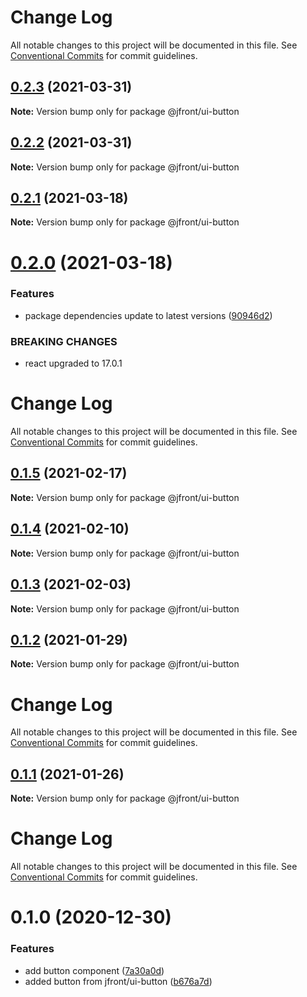# Change Log

All notable changes to this project will be documented in this file.
See [Conventional Commits](https://conventionalcommits.org) for commit guidelines.

## [0.2.3](https://github.com/Jepria/jfront-ui/compare/@jfront/ui-button@0.2.2...@jfront/ui-button@0.2.3) (2021-03-31)

**Note:** Version bump only for package @jfront/ui-button





## [0.2.2](https://github.com/Jepria/jfront-ui/compare/@jfront/ui-button@0.2.1...@jfront/ui-button@0.2.2) (2021-03-31)

**Note:** Version bump only for package @jfront/ui-button





## [0.2.1](https://github.com/Jepria/jfront-ui/compare/@jfront/ui-button@0.2.0...@jfront/ui-button@0.2.1) (2021-03-18)

**Note:** Version bump only for package @jfront/ui-button





# [0.2.0](https://github.com/Jepria/jfront-ui/compare/@jfront/ui-button@0.1.5...@jfront/ui-button@0.2.0) (2021-03-18)


### Features

* package dependencies update to latest versions ([90946d2](https://github.com/Jepria/jfront-ui/commit/90946d25fcb08fc77e4b143567963682f8ff3d2b))


### BREAKING CHANGES

* react upgraded to 17.0.1





# Change Log

All notable changes to this project will be documented in this file. See
[Conventional Commits](https://conventionalcommits.org) for commit guidelines.

## [0.1.5](https://github.com/Jepria/jfront-ui/compare/@jfront/ui-button@0.1.4...@jfront/ui-button@0.1.5) (2021-02-17)

**Note:** Version bump only for package @jfront/ui-button

## [0.1.4](https://github.com/Jepria/jfront-ui/compare/@jfront/ui-button@0.1.3...@jfront/ui-button@0.1.4) (2021-02-10)

**Note:** Version bump only for package @jfront/ui-button

## [0.1.3](https://github.com/Jepria/jfront-ui/compare/@jfront/ui-button@0.1.2...@jfront/ui-button@0.1.3) (2021-02-03)

**Note:** Version bump only for package @jfront/ui-button

## [0.1.2](https://github.com/Jepria/jfront-ui/compare/@jfront/ui-button@0.1.1...@jfront/ui-button@0.1.2) (2021-01-29)

**Note:** Version bump only for package @jfront/ui-button

# Change Log

All notable changes to this project will be documented in this file. See
[Conventional Commits](https://conventionalcommits.org) for commit guidelines.

## [0.1.1](https://github.com/Jepria/jfront-ui/compare/@jfront/ui-button@0.1.0...@jfront/ui-button@0.1.1) (2021-01-26)

**Note:** Version bump only for package @jfront/ui-button

# Change Log

All notable changes to this project will be documented in this file. See
[Conventional Commits](https://conventionalcommits.org) for commit guidelines.

# 0.1.0 (2020-12-30)

### Features

- add button component
  ([7a30a0d](https://github.com/Jepria/jfront-ui/commit/7a30a0d6823a1a705dfef9cd145e3ba7cf26f919))
- added button from jfront/ui-button
  ([b676a7d](https://github.com/Jepria/jfront-ui/commit/b676a7d6e6e3d6ad4ed039384a0bc4485ea2c7ae))
